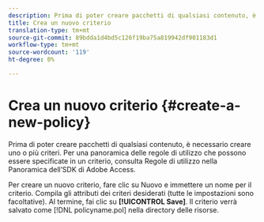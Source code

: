 ```yaml
---
description: Prima di poter creare pacchetti di qualsiasi contenuto, è necessario creare uno o più criteri. Per una panoramica delle regole di utilizzo che possono essere specificate in un criterio, consulta Regole di utilizzo nella Panoramica dell’SDK di Adobe Access.
title: Crea un nuovo criterio
translation-type: tm+mt
source-git-commit: 89bdda1d4bd5c126f19ba75a819942df901183d1
workflow-type: tm+mt
source-wordcount: '119'
ht-degree: 0%

---
```



# Crea un nuovo criterio {#create-a-new-policy}

Prima di poter creare pacchetti di qualsiasi contenuto, è necessario creare uno o più criteri. Per una panoramica delle regole di utilizzo che possono essere specificate in un criterio, consulta Regole di utilizzo nella Panoramica dell’SDK di Adobe Access.

Per creare un nuovo criterio, fare clic su Nuovo e immettere un nome per il criterio. Compila gli attributi dei criteri desiderati (tutte le impostazioni sono facoltative). Al termine, fai clic su **[!UICONTROL Save]**. Il criterio verrà salvato come [!DNL policyname.pol] nella directory delle risorse.
